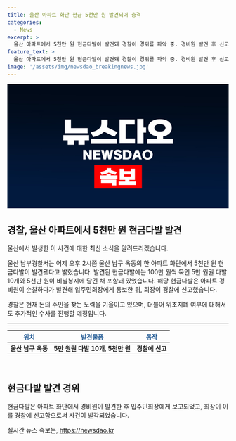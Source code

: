 ```yaml
---
title: 울산 아파트 화단 현금 5천만 원 발견되어 충격
categories:
  - News
excerpt: >
  울산 아파트에서 5천만 원 현금다발이 발견돼 경찰이 경위를 파악 중. 경비원 발견 후 신고로 경찰 수사 중. 돈 주인 찾고 위조지폐 여부도 확인 중.
feature_text: >
  울산 아파트에서 5천만 원 현금다발이 발견돼 경찰이 경위를 파악 중. 경비원 발견 후 신고로 경찰 수사 중. 돈 주인 찾고 위조지폐 여부도 확인 중.
image: '/assets/img/newsdao_breakingnews.jpg'
---
```


<p><img src="/assets/img/newsdao_breakingnews.jpg" alt="cryptoinkorea 속보" /></p>

<h2 data-ke-size="size26">경찰, 울산 아파트에서 5천만 원 현금다발 발견</h2>

<p data-ke-size="size16">울산에서 발생한 이 사건에 대한 최신 소식을 알려드리겠습니다.</p>

<p data-ke-size="size16">울산 남부경찰서는 어제 오후 2시쯤 울산 남구 옥동의 한 아파트 화단에서 5천만 원 현금다발이 발견됐다고 밝혔습니다. 발견된 현금다발에는 100만 원씩 묶인 5만 원권 다발 10개와 5천만 원이 비닐봉지에 담긴 채 포함돼 있었습니다. 해당 현금다발은 아파트 경비원이 순찰하다가 발견해 입주민회장에게 통보한 뒤, 회장이 경찰에 신고했습니다.</p>

<p data-ke-size="size16">경찰은 현재 돈의 주인을 찾는 노력을 기울이고 있으며, 더불어 위조지폐 여부에 대해서도 추가적인 수사를 진행할 예정입니다. </p>

<hr>

<table>
    <thead>
        <tr>
            <th><span style="color: #1a5490;">위치</span></th>
            <th><span style="color: #1a5490;">발견물품</span></th>
            <th><span style="color: #1a5490;">동작</span></th>
        </tr>
    </thead>
    <tbody>
        <tr>
            <td style="text-align: center; height: 17px;"><b>울산 남구 옥동</b></td>
            <td style="text-align: center; height: 17px;"><b>5만 원권 다발 10개, 5천만 원</b></td>
            <td style="text-align: center; height: 17px;"><b>경찰에 신고</b></td>
        </tr>
    </tbody>
</table>

<p data-ke-size="size16">&nbsp;</p>

<h2 data-ke-size="size26">현금다발 발견 경위</h2>

<p data-ke-size="size16">현금다발은 아파트 화단에서 경비원이 발견한 후 입주민회장에게 보고되었고, 회장이 이를 경찰에 신고함으로써 사건이 발각되었습니다.</p>
실시간 뉴스 속보는, <a href="https://newsdao.kr" rel="dofollow">https://newsdao.kr</a>


